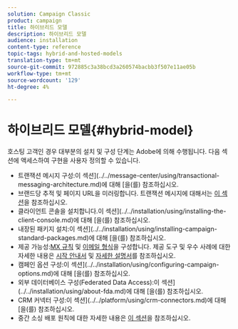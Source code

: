 ```yaml
---
solution: Campaign Classic
product: campaign
title: 하이브리드 모델
description: 하이브리드 모델
audience: installation
content-type: reference
topic-tags: hybrid-and-hosted-models
translation-type: tm+mt
source-git-commit: 972885c3a38bcd3a260574bacbb3f507e11ae05b
workflow-type: tm+mt
source-wordcount: '129'
ht-degree: 4%

---
```



# 하이브리드 모델{#hybrid-model}

호스팅 고객인 경우 대부분의 설치 및 구성 단계는 Adobe에 의해 수행됩니다. 다음 섹션에 액세스하여 구현을 사용자 정의할 수 있습니다.

* 트랜잭션 메시지 구성:이 섹션](../../message-center/using/transactional-messaging-architecture.md)에 대해 [을(를) 참조하십시오.
* 브랜드당 추적 및 페이지 URL을 미러링합니다. 트랜잭션 메시지에 대해서는 [이 섹션](../../message-center/using/configuring-multibranding.md)을 참조하십시오.
* 클라이언트 콘솔을 설치합니다.이 섹션](../../installation/using/installing-the-client-console.md)에 대해 [을(를) 참조하십시오.
* 내장된 패키지 설치:이 섹션](../../installation/using/installing-campaign-standard-packages.md)에 대해 [을(를) 참조하십시오.
* 제공 가능성:[MX 규칙](../../installation/using/email-deliverability.md#mx-configuration) 및 [이메일 형식](../../installation/using/email-deliverability.md#managing-email-formats)을 구성합니다. 제공 도구 및 우수 사례에 대한 자세한 내용은 [시작 안내서](../../delivery/using/deliverability-key-points.md) 및 [자세한 설명서](../../delivery/using/about-deliverability.md)를 참조하십시오.
* 캠페인 옵션 구성:이 섹션](../../installation/using/configuring-campaign-options.md)에 대해 [을(를) 참조하십시오.
* 외부 데이터베이스 구성(Federated Data Access):이 섹션](../../installation/using/about-fda.md)에 대해 [을(를) 참조하십시오.
* CRM 커넥터 구성:이 섹션](../../platform/using/crm-connectors.md)에 대해 [을(를) 참조하십시오.
* 중간 소싱 배포 원칙에 대한 자세한 내용은 [이 섹션](../../installation/using/mid-sourcing-deployment.md)을 참조하십시오.

